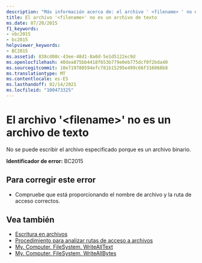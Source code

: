 ```yaml
---
description: "Más información acerca de: el archivo ' <filename> ' no es un archivo de texto"
title: El archivo '<filename>' no es un archivo de texto
ms.date: 07/20/2015
f1_keywords:
- vbc2015
- bc2015
helpviewer_keywords:
- BC2015
ms.assetid: 838cd00c-43ee-48d1-8a0d-5e1d5122ec9d
ms.openlocfilehash: 40dea875bb4418f653b779e0eb775dcf0f2bda40
ms.sourcegitcommit: 10e719780594efc781b15295e499c66f316068b8
ms.translationtype: MT
ms.contentlocale: es-ES
ms.lasthandoff: 02/14/2021
ms.locfileid: "100473325"
---
```

# <a name="the-file-filename-is-not-a-text-file"></a>El archivo '\<filename>' no es un archivo de texto

No se puede escribir el archivo especificado porque es un archivo binario.  
  
 **Identificador de error:** BC2015  
  
## <a name="to-correct-this-error"></a>Para corregir este error  
  
- Compruebe que está proporcionando el nombre de archivo y la ruta de acceso correctos.  
  
## <a name="see-also"></a>Vea también

- [Escritura en archivos](../developing-apps/programming/drives-directories-files/writing-to-files.md)
- [Procedimiento para analizar rutas de acceso a archivos](../developing-apps/programming/drives-directories-files/how-to-parse-file-paths.md)
- [My. Computer. FileSystem. WriteAllText](xref:Microsoft.VisualBasic.FileIO.FileSystem.WriteAllText%2A)
- [My. Computer. FileSystem. WriteAllBytes](xref:Microsoft.VisualBasic.MyServices.FileSystemProxy.WriteAllBytes%2A)
